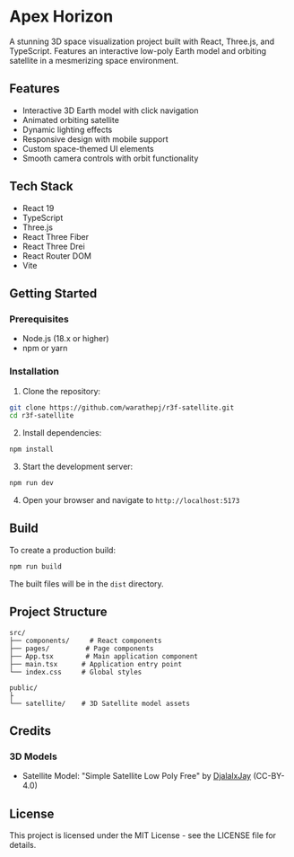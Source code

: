 # Apex Horizon

A stunning 3D space visualization project built with React, Three.js, and TypeScript. Features an interactive low-poly Earth model and orbiting satellite in a mesmerizing space environment.

## Features

- Interactive 3D Earth model with click navigation
- Animated orbiting satellite
- Dynamic lighting effects
- Responsive design with mobile support
- Custom space-themed UI elements
- Smooth camera controls with orbit functionality

## Tech Stack

- React 19
- TypeScript
- Three.js
- React Three Fiber
- React Three Drei
- React Router DOM
- Vite

## Getting Started

### Prerequisites

- Node.js (18.x or higher)
- npm or yarn

### Installation

1. Clone the repository:

```bash
git clone https://github.com/warathepj/r3f-satellite.git
cd r3f-satellite
```

2. Install dependencies:

```bash
npm install
```

3. Start the development server:

```bash
npm run dev
```

4. Open your browser and navigate to `http://localhost:5173`

## Build

To create a production build:

```bash
npm run build
```

The built files will be in the `dist` directory.

## Project Structure

```
src/
├── components/     # React components
├── pages/         # Page components
├── App.tsx        # Main application component
├── main.tsx      # Application entry point
└── index.css     # Global styles

public/
├
└── satellite/    # 3D Satellite model assets
```

## Credits

### 3D Models

- Satellite Model: "Simple Satellite Low Poly Free" by [DjalalxJay](https://sketchfab.com/djalalxjay) (CC-BY-4.0)

## License

This project is licensed under the MIT License - see the LICENSE file for details.

